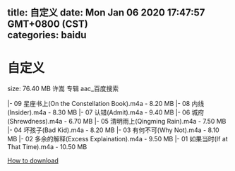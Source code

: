 
title: 自定义
date: Mon Jan 06 2020 17:47:57 GMT+0800 (CST)    
categories: baidu
---

# 自定义
size: 76.40 MB
 许嵩 专辑 aac_百度搜索
 
|- 09 星座书上(On the Constellation Book).m4a - 8.20 MB
|- 08 内线(Insider).m4a - 8.30 MB
|- 07 认错(Admit).m4a - 9.40 MB
|- 06 城府(Shrewdness).m4a - 6.70 MB
|- 05 清明雨上(Qingming Rain).m4a - 7.50 MB
|- 04 坏孩子(Bad Kid).m4a - 8.20 MB
|- 03 有何不可(Why Not).m4a - 8.10 MB
|- 02 多余的解释(Excess Explaination).m4a - 9.50 MB
|- 01 如果当时(If at That Time).m4a - 10.50 MB

[How to download](https://bpcam.bemobtrk.com/go/2ceec3aa-1ca2-46d6-b9ff-aaa5c184517c?jno=4817)